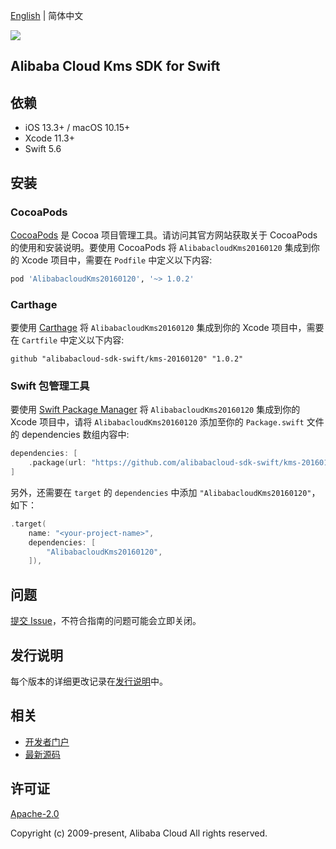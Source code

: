 [English](README.md) | 简体中文

![](https://aliyunsdk-pages.alicdn.com/icons/AlibabaCloud.svg)

## Alibaba Cloud Kms SDK for Swift

## 依赖

- iOS 13.3+ / macOS 10.15+
- Xcode 11.3+
- Swift 5.6

## 安装

### CocoaPods

[CocoaPods](https://cocoapods.org) 是 Cocoa 项目管理工具。请访问其官方网站获取关于 CocoaPods 的使用和安装说明。要使用 CocoaPods 将 `AlibabacloudKms20160120` 集成到你的 Xcode 项目中，需要在 `Podfile` 中定义以下内容:

```ruby
pod 'AlibabacloudKms20160120', '~> 1.0.2'
```

### Carthage

要使用 [Carthage](https://github.com/Carthage/Carthage) 将 `AlibabacloudKms20160120` 集成到你的 Xcode 项目中，需要在 `Cartfile` 中定义以下内容:

```ogdl
github "alibabacloud-sdk-swift/kms-20160120" "1.0.2"
```

### Swift 包管理工具

要使用 [Swift Package Manager](https://swift.org/package-manager/) 将 `AlibabacloudKms20160120` 集成到你的 Xcode 项目中，请将 `AlibabacloudKms20160120` 添加至你的 `Package.swift` 文件的 dependencies 数组内容中:

```swift
dependencies: [
    .package(url: "https://github.com/alibabacloud-sdk-swift/kms-20160120.git", from: "1.0.2")
]
```

另外，还需要在 `target` 的 `dependencies` 中添加 `"AlibabacloudKms20160120"`，如下：

```swift
.target(
    name: "<your-project-name>",
    dependencies: [
        "AlibabacloudKms20160120",
    ]),
```

## 问题

[提交 Issue](https://github.com/alibabacloud-sdk-swift/kms-20160120/issues/new)，不符合指南的问题可能会立即关闭。

## 发行说明

每个版本的详细更改记录在[发行说明](./ChangeLog.txt)中。

## 相关

* [开发者门户](https://next.api.aliyun.com/home)
* [最新源码](https://github.com/alibabacloud-sdk-swift/kms-20160120)

## 许可证

[Apache-2.0](http://www.apache.org/licenses/LICENSE-2.0)

Copyright (c) 2009-present, Alibaba Cloud All rights reserved.
